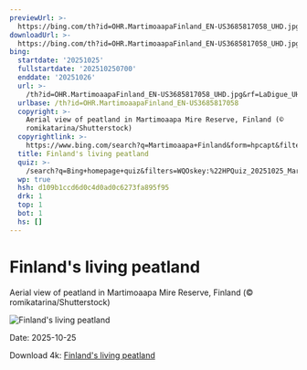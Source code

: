 ```yaml
---
previewUrl: >-
  https://bing.com/th?id=OHR.MartimoaapaFinland_EN-US3685817058_UHD.jpg&rf=LaDigue_UHD.jpg&pid=hp&w=1024&h=576&rs=1&c=4
downloadUrl: >-
  https://bing.com/th?id=OHR.MartimoaapaFinland_EN-US3685817058_UHD.jpg&rf=LaDigue_UHD.jpg&pid=hp&w=3840&h=2160&rs=1&c=4
bing:
  startdate: '20251025'
  fullstartdate: '202510250700'
  enddate: '20251026'
  url: >-
    /th?id=OHR.MartimoaapaFinland_EN-US3685817058_UHD.jpg&rf=LaDigue_UHD.jpg&pid=hp&w=3840&h=2160&rs=1&c=4
  urlbase: /th?id=OHR.MartimoaapaFinland_EN-US3685817058
  copyright: >-
    Aerial view of peatland in Martimoaapa Mire Reserve, Finland (©
    romikatarina/Shutterstock)
  copyrightlink: >-
    https://www.bing.com/search?q=Martimoaapa+Finland&form=hpcapt&filters=HpDate%3a%2220251025_0700%22
  title: Finland's living peatland
  quiz: >-
    /search?q=Bing+homepage+quiz&filters=WQOskey:%22HPQuiz_20251025_MartimoaapaFinland%22&FORM=HPQUIZ
  wp: true
  hsh: d109b1ccd6d0c4d0ad0c6273fa895f95
  drk: 1
  top: 1
  bot: 1
  hs: []
---
```

# Finland's living peatland

Aerial view of peatland in Martimoaapa Mire Reserve, Finland (© romikatarina/Shutterstock)

![Finland's living peatland](https://bing.com/th?id=OHR.MartimoaapaFinland_EN-US3685817058_UHD.jpg&rf=LaDigue_UHD.jpg&pid=hp&w=1024&h=576&rs=1&c=4)

Date: 2025-10-25

Download 4k: [Finland's living peatland](https://bing.com/th?id=OHR.MartimoaapaFinland_EN-US3685817058_UHD.jpg&rf=LaDigue_UHD.jpg&pid=hp&w=3840&h=2160&rs=1&c=4)
